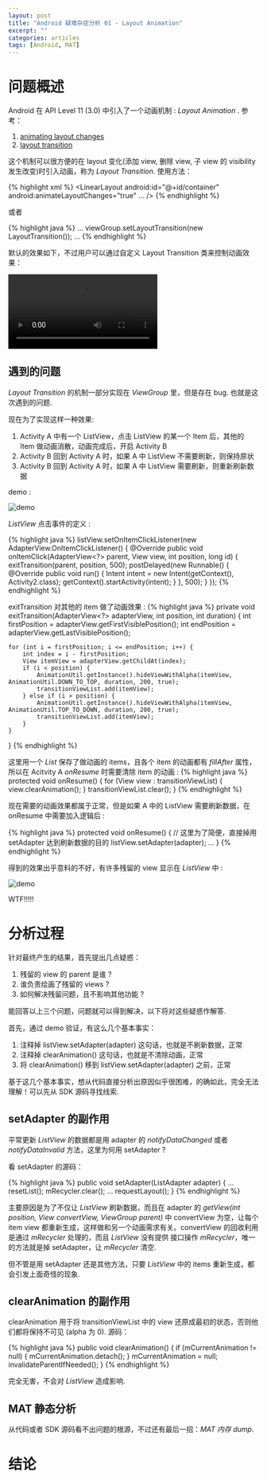 ```yaml
---
layout: post
title: "Android 疑难杂症分析 01 - Layout Animation"
excerpt: ""
categories: articles
tags: [Android, MAT]
---
```


# 问题概述

Android 在 API Level 11 (3.0) 中引入了一个动画机制 : *Layout Animation* . 参考：

1. [animating layout changes](http://developer.android.com/training/animation/layout.html)
2. [layout transition](http://developer.android.com/reference/android/animation/LayoutTransition.html)

这个机制可以很方便的在 layout 变化(添加 view, 删除 view, 子 view 的 visibility 发生改变)时引入动画，称为 *Layout Transition*. 使用方法：

{% highlight xml %}
<LinearLayout android:id="@+id/container"
    android:animateLayoutChanges="true"
    ...
/>
{% endhighlight %}
    
或者

{% highlight java %}
...
viewGroup.setLayoutTransition(new LayoutTransition());
...
{% endhighlight %}

默认的效果如下，不过用户可以通过自定义 Layout Transition 类来控制动画效果：

<div> <video autoplay loop="true" src="/images/android/android-anim-layout-changes.mp4" /> </div>

## 遇到的问题
*Layout Transition* 的机制一部分实现在 *ViewGroup* 里，但是存在 bug. 也就是这次遇到的问题.

现在为了实现这样一种效果:

1. Activity A 中有一个 ListView，点击 ListView 的某一个 Item 后，其他的 Item 做动画消散，动画完成后，开启 Activity B
2. Activity B 回到 Activity A 时，如果 A 中 ListView 不需要刷新，则保持原状
3. Activity B 回到 Activity A 时，如果 A 中 ListView 需要刷新，则重新刷新数据

demo :

![demo](/images/android/android-listview-anim-demo.gif)

*ListView* 点击事件的定义 :

{% highlight java %}
listView.setOnItemClickListener(new AdapterView.OnItemClickListener() {
    @Override
    public void onItemClick(AdapterView<?> parent, View view, int position, long id) {
        exitTransition(parent, position, 500);
        postDelayed(new Runnable() {
            @Override
            public void run() {
                Intent intent = new Intent(getContext(), Activity2.class);
                getContext().startActivity(intent);
            }
        }, 500);
    }
});
{% endhighlight %}

exitTransition 对其他的 item 做了动画效果 :
{% highlight java %}
private void exitTransition(AdapterView<?> adapterView, int position, int duration) {
    int firstPosition = adapterView.getFirstVisiblePosition();
    int endPosition = adapterView.getLastVisiblePosition();

    for (int i = firstPosition; i <= endPosition; i++) {
        int index = i - firstPosition;
        View itemView = adapterView.getChildAt(index);
        if (i < position) {
            AnimationUtil.getInstance().hideViewWithAlpha(itemView, AnimationUtil.DOWN_TO_TOP, duration, 200, true);
            transitionViewList.add(itemView);
        } else if (i > position) {
            AnimationUtil.getInstance().hideViewWithAlpha(itemView, AnimationUtil.TOP_TO_DOWN, duration, 200, true);
            transitionViewList.add(itemView);
        }
    }
}
{% endhighlight %}

这里用一个 *List* 保存了做动画的 items，且各个 item 的动画都有 *fillAfter* 属性，所以在 Acitvity A *onResume* 时需要清除 item 的动画 :
{% highlight java %}
protected void onResume() {
    for (View view : transitionViewList) {
        view.clearAnimation();
    }
    transitionViewList.clear();
}
{% endhighlight %}

现在需要的动画效果都属于正常，但是如果 A 中的 ListView 需要刷新数据，在 onResume 中需要加入逻辑后 :

{% highlight java %}
protected void onResume() {
    // 这里为了简便，直接掉用 setAdapter 达到刷新数据的目的
    listView.setAdapter(adapter);
    ...
}
{% endhighlight %}

得到的效果出乎意料的不好，有许多残留的 view 显示在 *ListView* 中 :

![demo](/images/android/android-listview-anim-demo-broken.gif)

WTF!!!!!

# 分析过程
针对最终产生的结果，首先提出几点疑惑：

1. 残留的 view 的 parent 是谁 ?
2. 谁负责绘画了残留的 views ?
3. 如何解决残留问题，且不影响其他功能 ?

能回答以上三个问题，问题就可以得到解决，以下将对这些疑惑作解答.

首先，通过 demo 验证，有这么几个基本事实：

1. 注释掉 listView.setAdapter(adapter) 这句话，也就是不刷新数据，正常
2. 注释掉 clearAnimation() 这句话，也就是不清除动画，正常 
3. 将 clearAnimation() 移到 listView.setAdapter(adapter) 之前，正常

基于这几个基本事实，想从代码直接分析出原因似乎很困难，的确如此，完全无法理解！可以先从 SDK 源码寻找线索.

## setAdapter 的副作用

平常更新 *ListView* 的数据都是用 adapter 的 *notifyDataChanged* 或者 *notifyDataInvalid* 方法，这里为何用 setAdapter ?

看 setAdapter 的源码：

{% highlight java %}
public void setAdapter(ListAdapter adapter) {
    ...
    resetList();
    mRecycler.clear();
    ...
    requestLayout();
}
{% endhighlight %}

主要原因是为了不仅让 *ListView* 刷新数据，而且在 adapter 的 *getView(int position, View convertView, ViewGroup parent)* 中 convertView
为空，让每个 item view 都重新生成，这样做和另一个动画需求有关。convertView 的回收利用是通过 *mRecycler* 处理的，而且 *ListView* 没有提供
接口操作 *mRecycler*，唯一的方法就是掉 setAdapter，让 *mRecycler* 清空.

但不管是用 setAdapter 还是其他方法，只要 *ListView* 中的 items 重新生成，都会引发上面奇怪的现象.

## clearAnimation 的副作用

clearAnimation 用于将 transitionViewList 中的 view 还原成最初的状态，否则他们都将保持不可见 (alpha 为 0). 源码：

{% highlight java %}
public void clearAnimation() {
    if (mCurrentAnimation != null) {
        mCurrentAnimation.detach();
    }
    mCurrentAnimation = null;
    invalidateParentIfNeeded();
}
{% endhighlight %}

完全无害，不会对 *ListView* 造成影响.

## MAT 静态分析
从代码或者 SDK 源码看不出问题的根源，不过还有最后一招：*MAT 内存 dump*. 

# 结论
